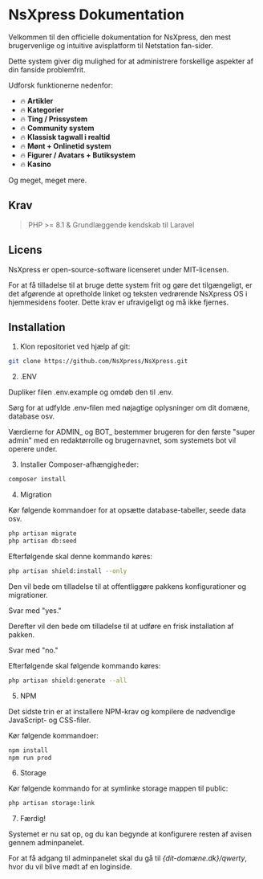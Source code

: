 # NsXpress Dokumentation

Velkommen til den officielle dokumentation for NsXpress, den mest brugervenlige og intuitive avisplatform til Netstation fan-sider.

Dette system giver dig mulighed for at administrere forskellige aspekter af din fanside problemfrit.

Udforsk funktionerne nedenfor:

- :fire: **Artikler** 
- :fire: **Kategorier** 
- :fire: **Ting / Prissystem** 
- :fire: **Community system**
- :fire: **Klassisk tagwall i realtid**
- :fire: **Mønt + Onlinetid system**
- :fire: **Figurer / Avatars + Butiksystem**
- :fire: **Kasino**

Og meget, meget mere.

## Krav
> PHP >= 8.1 & Grundlæggende kendskab til Laravel

## Licens

NsXpress er open-source-software licenseret under MIT-licensen.

For at få tilladelse til at bruge dette system frit og gøre det tilgængeligt, er det afgørende at opretholde linket og teksten vedrørende NsXpress OS i hjemmesidens footer. Dette krav er ufravigeligt og må ikke fjernes.

## Installation

1. Klon repositoriet ved hjælp af git:

```bash
git clone https://github.com/NsXpress/NsXpress.git
```

2. .ENV

Dupliker filen .env.example og omdøb den til .env.

Sørg for at udfylde .env-filen med nøjagtige oplysninger om dit domæne, database osv.

Værdierne for ADMIN_ og BOT_ bestemmer brugeren for den første "super admin" med en redaktørrolle og brugernavnet, som systemets bot vil operere under.

3. Installer Composer-afhængigheder:

```bash
composer install
```

4. Migration

Kør følgende kommandoer for at opsætte database-tabeller, seede data osv.

```bash
php artisan migrate
php artisan db:seed
```

Efterfølgende skal denne kommando køres:

```bash
php artisan shield:install --only
```

Den vil bede om tilladelse til at offentliggøre pakkens konfigurationer og migrationer.

Svar med "yes."

Derefter vil den bede om tilladelse til at udføre en frisk installation af pakken.

Svar med "no."

Efterfølgende skal følgende kommando køres:

```bash
php artisan shield:generate --all
```

5. NPM

Det sidste trin er at installere NPM-krav og kompilere de nødvendige JavaScript- og CSS-filer.

Kør følgende kommandoer:

```bash
npm install
npm run prod
```

6. Storage

Kør følgende kommando for at symlinke storage mappen til public:

```bash
php artisan storage:link
```

7. Færdig!

Systemet er nu sat op, og du kan begynde at konfigurere resten af avisen gennem adminpanelet.

For at få adgang til adminpanelet skal du gå til *{dit-domæne.dk}/qwerty*, hvor du vil blive mødt af en loginside.
